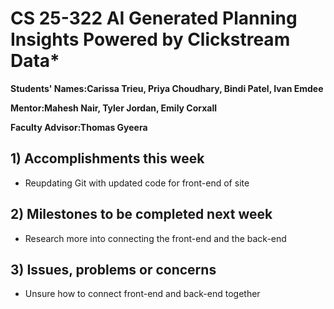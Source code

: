 # CS 25-322 AI Generated Planning Insights Powered by Clickstream Data*

**Students' Names:Carissa Trieu, Priya Choudhary, Bindi Patel, Ivan Emdee**

**Mentor:Mahesh Nair, Tyler Jordan, Emily Corxall**

**Faculty Advisor:Thomas Gyeera**

## 1) Accomplishments this week ##
   - Reupdating Git with updated code for front-end of site

## 2) Milestones to be completed next week ##
   - Research more into connecting the front-end and the back-end

## 3) Issues, problems or concerns ##
   - Unsure how to connect front-end and back-end together
